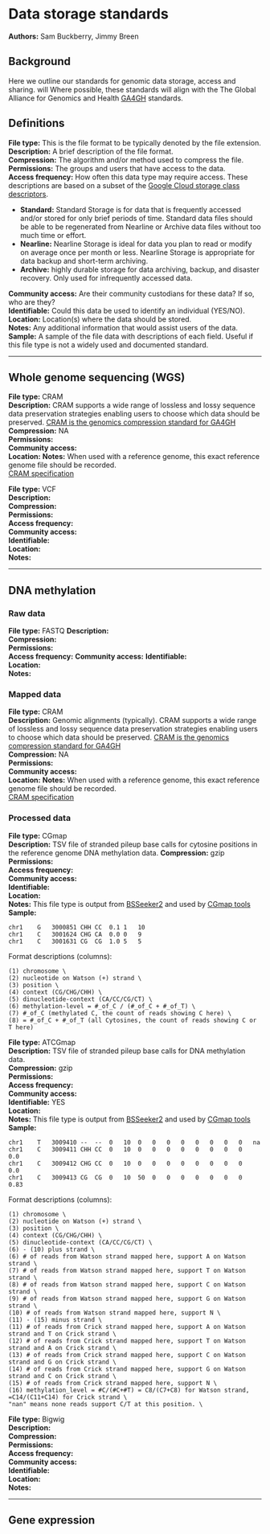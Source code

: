 Data storage standards
===

**Authors:** Sam Buckberry, Jimmy Breen

## Background
Here we outline our standards for genomic data storage, access and sharing. will Where possible, these standards will align with the The Global Alliance for Genomics and Health [GA4GH](https://www.ga4gh.org/) standards.  

## Definitions

**File type:** This is the file format to be typically denoted by the file extension. \
**Description:** A brief description of the file format. \
**Compression:** The algorithm and/or method used to compress the file. \
**Permissions:** The groups and users that have access to the data. \
**Access frequency:** How often this data type may require access. These descriptions are based on a subset of the [Google Cloud storage class descriptors](https://cloud.google.com/storage/docs/storage-classes#classes).

- **Standard:** Standard Storage is for data that is frequently accessed and/or stored for only brief periods of time. Standard data files should be able to be regenerated from Nearline or Archive data files without too much time or effort.
- **Nearline:** Nearline Storage is ideal for data you plan to read or modify on average once per month or less. Nearline Storage is appropriate for data backup and short-term archiving.
- **Archive:** highly durable storage for data archiving, backup, and disaster recovery. Only used for infrequently accessed data.

**Community access:** Are their community custodians for these data? If so, who are they? \
**Identifiable:** Could this data be used to identify an individual (YES/NO). \
**Location:** Location(s) where the data should be stored. \
**Notes:** Any additional information that would assist users of the data. \
**Sample:** A sample of the file data with descriptions of each field. Useful if this file type is not a widely used and documented standard.

---
## Whole genome sequencing (WGS)

**File type:** CRAM  
**Description:**  CRAM supports a wide
range of lossless and lossy sequence data preservation strategies enabling users to choose which data should be preserved. [CRAM is the genomics compression standard for GA4GH](https://www.ga4gh.org/cram/) \
**Compression:** NA   
**Permissions:**  
**Community access:**  
**Location:**
**Notes:** When used with a reference genome, this exact reference genome file should be recorded.   
[CRAM specification](https://samtools.github.io/hts-specs/CRAMv3.pdf)  

**File type:** VCF  
**Description:**  
**Compression:**  
**Permissions:**  
**Access frequency:**  
**Community access:**  
**Identifiable:**  
**Location:**  
**Notes:**  

---
## DNA methylation

### Raw data

**File type:** FASTQ
**Description:**  
**Compression:**  
**Permissions:**  
**Access frequency:**
**Community access:**
**Identifiable:**    
**Location:**  
**Notes:**  

### Mapped data

**File type:** CRAM  
**Description:** Genomic alignments (typically). CRAM supports a wide
range of lossless and lossy sequence data preservation strategies enabling users to choose which data should be preserved. [CRAM is the genomics compression standard for GA4GH](https://www.ga4gh.org/cram/)  
**Compression:** NA   
**Permissions:**  
**Community access:**  
**Location:**
**Notes:** When used with a reference genome, this exact reference genome file should be recorded.   
[CRAM specification](https://samtools.github.io/hts-specs/CRAMv3.pdf)  

### Processed data  

**File type:** CGmap  
**Description:**  TSV file of stranded pileup base calls for cytosine positions in the reference genome DNA methylation data.
**Compression:**  gzip
**Permissions:**  
**Access frequency:**  
**Community access:**  
**Identifiable:**  
**Location:**  
**Notes:** This file type is output from [BSSeeker2](https://github.com/BSSeeker/BSseeker2) and used by [CGmap tools](https://cgmaptools.github.io/)  
**Sample:**
```
chr1	G	3000851	CHH	CC	0.1	1	10
chr1	C	3001624	CHG	CA	0.0	0	9
chr1	C	3001631	CG	CG	1.0	5	5
```
Format descriptions (columns):
```
(1) chromosome \
(2) nucleotide on Watson (+) strand \
(3) position \
(4) context (CG/CHG/CHH) \
(5) dinucleotide-context (CA/CC/CG/CT) \
(6) methylation-level = #_of_C / (#_of_C + #_of_T) \
(7) #_of_C (methylated C, the count of reads showing C here) \
(8) = #_of_C + #_of_T (all Cytosines, the count of reads showing C or T here)
```

**File type:** ATCGmap \
**Description:**  TSV file of stranded pileup base calls for DNA methylation data.  
**Compression:**  gzip  
**Permissions:**  
**Access frequency:**  
**Community access:**  
**Identifiable:** YES  
**Location:**  
**Notes:** This file type is output from [BSSeeker2](https://github.com/BSSeeker/BSseeker2) and used by [CGmap tools](https://cgmaptools.github.io/)  
**Sample:**  

```
chr1	T	3009410	--	--	0	10	0	0	0	0	0	0	0	0	na
chr1	C	3009411	CHH	CC	0	10	0	0	0	0	0	0	0	0	0.0
chr1	C	3009412	CHG	CC	0	10	0	0	0	0	0	0	0	0	0.0
chr1	C	3009413	CG	CG	0	10	50	0	0	0	0	0	0	0	0.83
```

Format descriptions (columns):
```
(1) chromosome \
(2) nucleotide on Watson (+) strand \
(3) position \
(4) context (CG/CHG/CHH) \
(5) dinucleotide-context (CA/CC/CG/CT) \
(6) - (10) plus strand \
(6) # of reads from Watson strand mapped here, support A on Watson strand \
(7) # of reads from Watson strand mapped here, support T on Watson strand \
(8) # of reads from Watson strand mapped here, support C on Watson strand \
(9) # of reads from Watson strand mapped here, support G on Watson strand \
(10) # of reads from Watson strand mapped here, support N \
(11) - (15) minus strand \
(11) # of reads from Crick strand mapped here, support A on Watson strand and T on Crick strand \
(12) # of reads from Crick strand mapped here, support T on Watson strand and A on Crick strand \
(13) # of reads from Crick strand mapped here, support C on Watson strand and G on Crick strand \
(14) # of reads from Crick strand mapped here, support G on Watson strand and C on Crick strand \
(15) # of reads from Crick strand mapped here, support N \
(16) methylation_level = #C/(#C+#T) = C8/(C7+C8) for Watson strand, =C14/(C11+C14) for Crick strand \
"nan" means none reads support C/T at this position. \
```

**File type:** Bigwig  
**Description:**  
**Compression:**  
**Permissions:**  
**Access frequency:**  
**Community access:**  
**Identifiable:**  
**Location:**  
**Notes:**  

---
## Gene expression
